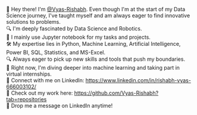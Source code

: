 👋 Hey there! I'm <a href="https://github.com/Vyas-Rishabh">@Vyas-Rishabh</a>. Even though I'm at the start of my Data Science journey, I've taught myself and am always eager to find innovative solutions to problems.<br />
🔍 I'm deeply fascinated by Data Science and Robotics.<br />
📓 I mainly use Jupyter notebook for my tasks and projects.<br />
🛠 My expertise lies in Python, Machine Learning, Artificial Intelligence, Power BI, SQL, Statistics, and MS-Excel.<br />
🔍 Always eager to pick up new skills and tools that push my boundaries.<br />
🌿 Right now, I'm diving deeper into machine learning and taking part in virtual internships.<br />
💌 Connect with me on LinkedIn: <a href="https://www.linkedin.com/in/rishabh-vyas-666003102/">https://www.linkedin.com/in/rishabh-vyas-666003102/</a><br />
💌 Check out my work here: <a href="https://github.com/Vyas-Rishabh?tab=repositories">https://github.com/Vyas-Rishabh?tab=repositories</a><br />
💌 Drop me a message on LinkedIn anytime!<br />



<!---
Vyas-Rishabh/Vyas-Rishabh is a ✨ special ✨ repository because its `README.md` (this file) appears on your GitHub profile.
You can click the Preview link to take a look at your changes.
--->
